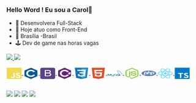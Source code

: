 ### Hello Word ! Eu sou a Carol👋



- 🔭 Desenvolvera Full-Stack
- 🌱 Hoje atuo como Front-End
- 📍 Brasília -Brasil 
- 🕹 Dev de game nas horas vagas



 <div>
  <a href="https://github.com/Carol0298">
  <img height="180em" src="https://github-readme-stats.vercel.app/api?username=Caroline0298&show_icons=true&theme=dracula&include_all_commits=true&count_private=true"/>
  <img height="180em" src="https://github-readme-stats.vercel.app/api/top-langs/?username=Caroline0298&layout=compact&langs_count=16&theme=dracula"/>
 
</div>
<div style="display: inline_block"><br>
  <img align="center" alt="Carol-js" height="30" width="40" src="https://raw.githubusercontent.com/devicons/devicon/master/icons/javascript/javascript-plain.svg">
   <img align="center" alt="Carol-js" height="30" width="40" src="https://raw.githubusercontent.com/devicons/devicon/master/icons/c/c-plain.svg">
   <img align="center" alt="Carol-js" height="30" width="40" src="https://raw.githubusercontent.com/devicons/devicon/master/icons/bootstrap/bootstrap-plain.svg">
  <img align="center" alt="Carol-js" height="30" width="40" src="https://raw.githubusercontent.com/devicons/devicon/master/icons/csharp/csharp-plain.svg">
   <img align="center" alt="Carol-js" height="30" width="40" src="https://raw.githubusercontent.com/devicons/devicon/master/icons/css3/css3-original.svg">
   <img align="center" alt="Carol-js" height="30" width="40" src="https://raw.githubusercontent.com/devicons/devicon/master/icons/html5/html5-plain.svg">
     <img align="center" alt="Carol-js" height="30" width="40" src="https://raw.githubusercontent.com/devicons/devicon/master/icons/mysql/mysql-plain-wordmark.svg">
     <img align="center" alt="Carol-js" height="30" width="40" src="https://raw.githubusercontent.com/devicons/devicon/master/icons/nodejs/nodejs-plain.svg">
     <img align="center" alt="Carol-js" height="30" width="40" src="https://raw.githubusercontent.com/devicons/devicon/master/icons/php/php-plain.svg">
     <img align="center" alt="Carol-js" height="30" width="40" src="https://raw.githubusercontent.com/devicons/devicon/master/icons/react/react-original.svg">
     <img align="center" alt="Carol-js" height="30" width="40" src="https://raw.githubusercontent.com/devicons/devicon/master/icons/typescript/typescript-plain.svg">
  </div>
  
 ##
  
<div> 

  <a href="https://www.instagram.com/carool_jpg/" target="_blank"><img src="https://img.shields.io/badge/-Instagram-%23E4405F?style=for-the-badge&logo=instagram&logoColor=white" target="_blank"></a>
  <a href = "mailto:carolinefigueira89@gmail.com"><img src="https://img.shields.io/badge/-Gmail-%23333?style=for-the-badge&logo=gmail&logoColor=white" target="_blank"></a>
  <a href="https://www.linkedin.com/in/caroline-figueira-8b1431122/" target="_blank"><img src="https://img.shields.io/badge/-LinkedIn-%230077B5?style=for-the-badge&logo=linkedin&logoColor=white" target="_blank"></a> 
  <a href="https://api.whatsapp.com/send?phone=5561986836345" target="_blank"><img src="https://img.shields.io/badge/WhatsApp-25D366?style=for-the-badge&logo=whatsapp&logoColor=white" target="_blank"></a> 
  
  
 
</div>
